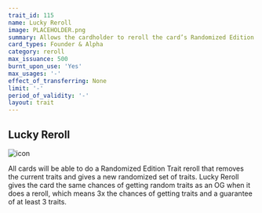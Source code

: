 ```yaml
---
trait_id: 115
name: Lucky Reroll
image: PLACEHOLDER.png
summary: Allows the cardholder to reroll the card’s Randomized Edition Traits with the same chances as an OG.
card_types: Founder & Alpha
category: reroll
max_issuance: 500
burnt_upon_use: 'Yes'
max_usages: '-'
effect_of_transferring: None
limit: '-'
period_of_validity: '-'
layout: trait
---
```


## Lucky Reroll

![icon](/assets/images/trait-icons/{{page.image}})

All cards will be able to do a Randomized Edition Trait reroll that removes the current traits and gives a new randomized set of traits. Lucky Reroll gives the card the same chances of getting random traits as an OG when it does a reroll, which means 3x the chances of getting traits and a guarantee of at least 3 traits.
